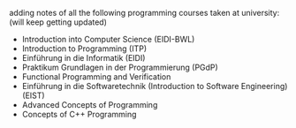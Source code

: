 adding notes of all the following programming courses taken at university: (will keep getting updated)
- Introduction into Computer Science (EIDI-BWL)
- Introduction to Programming (ITP)
- Einführung in die Informatik (EIDI)
- Praktikum Grundlagen in der Programmierung (PGdP)
- Functional Programming and Verification 
- Einführung in die Softwaretechnik (Introduction to Software Engineering) (EIST)
- Advanced Concepts of Programming
- Concepts of C++ Programming 

